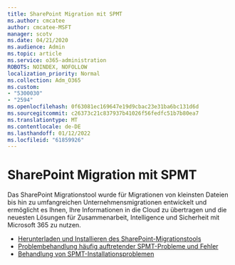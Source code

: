 ```yaml
---
title: SharePoint Migration mit SPMT
ms.author: cmcatee
author: cmcatee-MSFT
manager: scotv
ms.date: 04/21/2020
ms.audience: Admin
ms.topic: article
ms.service: o365-administration
ROBOTS: NOINDEX, NOFOLLOW
localization_priority: Normal
ms.collection: Adm_O365
ms.custom:
- "5300030"
- "2594"
ms.openlocfilehash: 0f63081ec169647e19d9cbac23e31ba6bc131d6d
ms.sourcegitcommit: c26373c21c837937b41026f56fedfc51b7b80ea7
ms.translationtype: MT
ms.contentlocale: de-DE
ms.lasthandoff: 01/12/2022
ms.locfileid: "61859926"
---
```

# <a name="sharepoint-migration-with-spmt"></a>SharePoint Migration mit SPMT

Das SharePoint Migrationstool wurde für Migrationen von kleinsten Dateien bis hin zu umfangreichen Unternehmensmigrationen entwickelt und ermöglicht es Ihnen, Ihre Informationen in die Cloud zu übertragen und die neuesten Lösungen für Zusammenarbeit, Intelligence und Sicherheit mit Microsoft 365 zu nutzen.

- [Herunterladen und Installieren des SharePoint-Migrationstools](https://docs.microsoft.com/sharepointmigration/introducing-the-sharepoint-migration-tool)
- [Problembehandlung häufig auftretender SPMT-Probleme und Fehler](https://docs.microsoft.com/sharepointmigration/troubleshooting-common-spmt-issues)
- [Behandlung von SPMT-Installationsproblemen](https://docs.microsoft.com/sharepointmigration/spmt-install-issues#troubleshooting-spmt-installation-issues)
